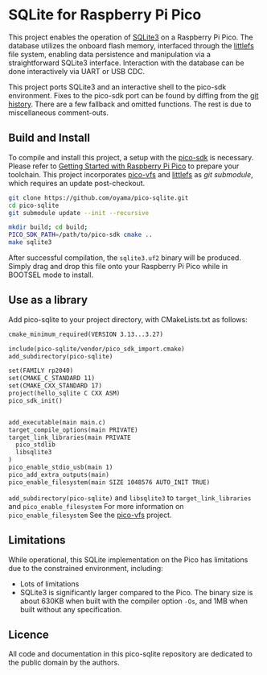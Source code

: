 # SQLite for Raspberry Pi Pico

This project enables the operation of [SQLite3](https://www.sqlite.org/) on a Raspberry Pi Pico. The database utilizes the onboard flash memory, interfaced through the [littlefs](https://github.com/littlefs-project/littlefs) file system, enabling data persistence and manipulation via a straightforward SQLite3 interface. Interaction with the database can be done interactively via UART or USB CDC.

This project ports SQLite3 and an interactive shell to the pico-sdk environment. Fixes to the pico-sdk port can be found by diffing from the [git history](https://github.com/oyama/pico-sqlite/compare/8d49726..9ae8520). There are a few fallback and omitted functions. The rest is due to miscellaneous comment-outs.

## Build and Install

To compile and install this project, a setup with the [pico-sdk](https://github.com/raspberrypi/pico-sdk) is necessary. Please refer to [Getting Started with Raspberry Pi Pico](https://datasheets.raspberrypi.com/pico/getting-started-with-pico.pdf) to prepare your toolchain. This project incorporates [pico-vfs](https://github.com/oyama/pico-vfs) and [littlefs](https://github.com/littlefs-project/littlefs) as _git submodule_, which requires an update post-checkout.

```bash
git clone https://github.com/oyama/pico-sqlite.git
cd pico-sqlite
git submodule update --init --recursive

mkdir build; cd build;
PICO_SDK_PATH=/path/to/pico-sdk cmake ..
make sqlite3
```
After successful compilation, the `sqlite3.uf2` binary will be produced. Simply drag and drop this file onto your Raspberry Pi Pico while in BOOTSEL mode to install.

## Use as a library

Add pico-sqlite to your project directory, with CMakeLists.txt as follows:
```CMakeLists.txt
cmake_minimum_required(VERSION 3.13...3.27)

include(pico-sqlite/vendor/pico_sdk_import.cmake)
add_subdirectory(pico-sqlite)

set(FAMILY rp2040)
set(CMAKE_C_STANDARD 11)
set(CMAKE_CXX_STANDARD 17)
project(hello_sqlite C CXX ASM)
pico_sdk_init()


add_executable(main main.c)
target_compile_options(main PRIVATE)
target_link_libraries(main PRIVATE
  pico_stdlib
  libsqlite3
)
pico_enable_stdio_usb(main 1)
pico_add_extra_outputs(main)
pico_enable_filesystem(main SIZE 1048576 AUTO_INIT TRUE)
```

`add_subdirectory(pico-sqlite)` and `libsqlite3` to `target_link_libraries` and `pico_enable_filesystem` For more information on `pico_enable_filesystem` See the [pico-vfs](https://github.com/oyama/pico-vfs) project.

## Limitations

While operational, this SQLite implementation on the Pico has limitations due to the constrained environment, including:

- Lots of limitations
- SQLite3 is significantly larger compared to the Pico. The binary size is about 630KB when built with the compiler option `-Os`, and 1MB when built without any specification.

## Licence

All code and documentation in this pico-sqlite repository are dedicated to the public domain by the authors.
